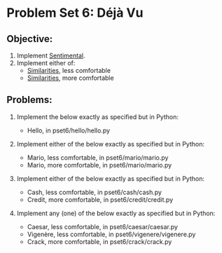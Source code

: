 # Problem Set 6: Déjà Vu
## Objective:
1. Implement [Sentimental](https://docs.cs50.net/2018/x/psets/6/sentimental/sentimental).
2. Implement either of:
   - [Similarities](https://docs.cs50.net/2018/x/psets/6/similarities/less/similarities.html), less comfortable
   - [Similarities](https://docs.cs50.net/2018/x/psets/6/similarities/more/similarities.html), more comfortable
   
## Problems:
1. Implement the below exactly as specified but in Python:
   - Hello, in pset6/hello/hello.py

2. Implement either of the below exactly as specified but in Python:
   - Mario, less comfortable, in pset6/mario/mario.py
   - Mario, more comfortable, in pset6/mario/mario.py
3. Implement either of the below exactly as specified but in Python:
   - Cash, less comfortable, in pset6/cash/cash.py
   - Credit, more comfortable, in pset6/credit/credit.py
4. Implement any (one) of the below exactly as specified but in Python:
   - Caesar, less comfortable, in pset6/caesar/caesar.py
   - Vigenère, less comfortable, in pset6/vigenere/vigenere.py
   - Crack, more comfortable, in pset6/crack/crack.py
